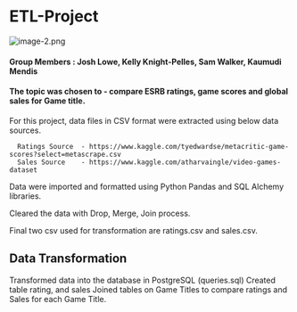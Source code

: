 # ETL-Project


![image-2.png](attachment:image-2.png)


#### Group Members : Josh Lowe, Kelly Knight-Pelles, Sam Walker, Kaumudi Mendis

#### The topic was chosen to - compare ESRB ratings, game scores and global sales for Game title. 

For this project,  data files in CSV format were extracted using below data sources. 

      Ratings Source  - https://www.kaggle.com/tyedwardse/metacritic-game-scores?select=metascrape.csv
      Sales Source    - https://www.kaggle.com/atharvaingle/video-games-dataset



Data were imported and formatted using Python Pandas and SQL Alchemy libraries.

Cleared the data with Drop, Merge, Join process. 

Final two csv used for transformation are ratings.csv and sales.csv.

## Data Transformation


Transformed data into the database in PostgreSQL (queries.sql)
Created table rating, and sales 
Joined tables on Game Titles to compare ratings and Sales for each Game Title. 





